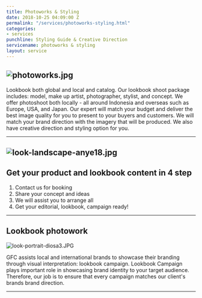 ```yaml
---
title: Photoworks & Styling
date: 2018-10-25 04:09:00 Z
permalink: "/services/photoworks-styling.html"
categories:
- services
punchline: Styling Guide & Creative Direction
servicename: photoworks & styling
layout: service
---
```


![photoworks.jpg](/uploads/photoworks.jpg)
---

Lookbook both global and local and catalog.
Our lookbook shoot package includes: model, make up artist, photographer, stylist, and concept. We offer photoshoot both locally - all around Indonesia and overseas such as Europe, USA, and Japan. Our expert will match your budget and deliver the best image quality for you to present to your buyers and customers. We will match your brand direction with the imagery that will be produced. We also have creative direction and styling option for you.

---
![look-landscape-anye18.jpg](/uploads/look-landscape-anye18.jpg)
---

## Get your product and lookbook content in 4 step
1. Contact us for booking
2. Share your concept and ideas
3. We will assist you to arrange all
4. Get your editorial, lookbook, campaign ready!

---

## Lookbook photowork

![look-portrait-diosa3.JPG](/uploads/look-portrait-diosa3.JPG)

GFC assists local and international brands to showcase their branding through visual interpretation: lookbook campaign.
Lookbook Campaign plays important role in showcasing brand identity to your target audience. Therefore, our job is to ensure that every campaign matches our client's brands brand direction. 

---

